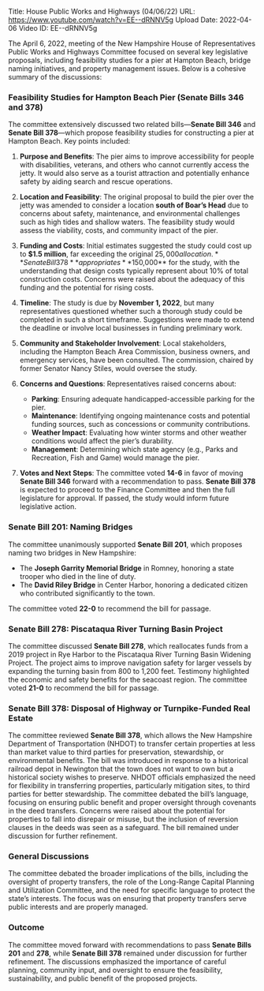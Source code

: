 Title: House Public Works and Highways (04/06/22)
URL: https://www.youtube.com/watch?v=EE--dRNNV5g
Upload Date: 2022-04-06
Video ID: EE--dRNNV5g

The April 6, 2022, meeting of the New Hampshire House of Representatives Public Works and Highways Committee focused on several key legislative proposals, including feasibility studies for a pier at Hampton Beach, bridge naming initiatives, and property management issues. Below is a cohesive summary of the discussions:

### **Feasibility Studies for Hampton Beach Pier (Senate Bills 346 and 378)**
The committee extensively discussed two related bills—**Senate Bill 346** and **Senate Bill 378**—which propose feasibility studies for constructing a pier at Hampton Beach. Key points included:

1. **Purpose and Benefits**: The pier aims to improve accessibility for people with disabilities, veterans, and others who cannot currently access the jetty. It would also serve as a tourist attraction and potentially enhance safety by aiding search and rescue operations.

2. **Location and Feasibility**: The original proposal to build the pier over the jetty was amended to consider a location **south of Boar’s Head** due to concerns about safety, maintenance, and environmental challenges such as high tides and shallow waters. The feasibility study would assess the viability, costs, and community impact of the pier.

3. **Funding and Costs**: Initial estimates suggested the study could cost up to **$1.5 million**, far exceeding the original $25,000 allocation. **Senate Bill 378** appropriates **$150,000** for the study, with the understanding that design costs typically represent about 10% of total construction costs. Concerns were raised about the adequacy of this funding and the potential for rising costs.

4. **Timeline**: The study is due by **November 1, 2022**, but many representatives questioned whether such a thorough study could be completed in such a short timeframe. Suggestions were made to extend the deadline or involve local businesses in funding preliminary work.

5. **Community and Stakeholder Involvement**: Local stakeholders, including the Hampton Beach Area Commission, business owners, and emergency services, have been consulted. The commission, chaired by former Senator Nancy Stiles, would oversee the study.

6. **Concerns and Questions**: Representatives raised concerns about:
   - **Parking**: Ensuring adequate handicapped-accessible parking for the pier.
   - **Maintenance**: Identifying ongoing maintenance costs and potential funding sources, such as concessions or community contributions.
   - **Weather Impact**: Evaluating how winter storms and other weather conditions would affect the pier’s durability.
   - **Management**: Determining which state agency (e.g., Parks and Recreation, Fish and Game) would manage the pier.

7. **Votes and Next Steps**: The committee voted **14-6** in favor of moving **Senate Bill 346** forward with a recommendation to pass. **Senate Bill 378** is expected to proceed to the Finance Committee and then the full legislature for approval. If passed, the study would inform future legislative action.

### **Senate Bill 201: Naming Bridges**
The committee unanimously supported **Senate Bill 201**, which proposes naming two bridges in New Hampshire:
- The **Joseph Garrity Memorial Bridge** in Romney, honoring a state trooper who died in the line of duty.
- The **David Riley Bridge** in Center Harbor, honoring a dedicated citizen who contributed significantly to the town.

The committee voted **22-0** to recommend the bill for passage.

### **Senate Bill 278: Piscataqua River Turning Basin Project**
The committee discussed **Senate Bill 278**, which reallocates funds from a 2019 project in Rye Harbor to the Piscataqua River Turning Basin Widening Project. The project aims to improve navigation safety for larger vessels by expanding the turning basin from 800 to 1,200 feet. Testimony highlighted the economic and safety benefits for the seacoast region. The committee voted **21-0** to recommend the bill for passage.

### **Senate Bill 378: Disposal of Highway or Turnpike-Funded Real Estate**
The committee reviewed **Senate Bill 378**, which allows the New Hampshire Department of Transportation (NHDOT) to transfer certain properties at less than market value to third parties for preservation, stewardship, or environmental benefits. The bill was introduced in response to a historical railroad depot in Newington that the town does not want to own but a historical society wishes to preserve. NHDOT officials emphasized the need for flexibility in transferring properties, particularly mitigation sites, to third parties for better stewardship. The committee debated the bill’s language, focusing on ensuring public benefit and proper oversight through covenants in the deed transfers. Concerns were raised about the potential for properties to fall into disrepair or misuse, but the inclusion of reversion clauses in the deeds was seen as a safeguard. The bill remained under discussion for further refinement.

### **General Discussions**
The committee debated the broader implications of the bills, including the oversight of property transfers, the role of the Long-Range Capital Planning and Utilization Committee, and the need for specific language to protect the state’s interests. The focus was on ensuring that property transfers serve public interests and are properly managed.

### **Outcome**
The committee moved forward with recommendations to pass **Senate Bills 201** and **278**, while **Senate Bill 378** remained under discussion for further refinement. The discussions emphasized the importance of careful planning, community input, and oversight to ensure the feasibility, sustainability, and public benefit of the proposed projects.